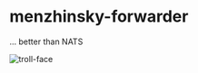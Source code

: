 # menzhinsky-forwarder

... better than NATS

![troll-face](http://www.reactionface.info/sites/default/files/images/1287666826226.png)
